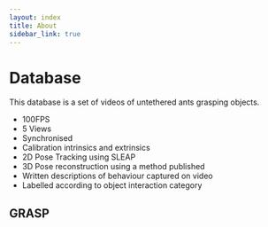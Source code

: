 ```yaml
---
layout: index
title: About
sidebar_link: true
---
```



# Database
This database is a set of videos of untethered ants grasping objects.
- 100FPS
- 5 Views
- Synchronised
- Calibration intrinsics and extrinsics
- 2D Pose Tracking using SLEAP
- 3D Pose reconstruction using a method published
- Written descriptions of behaviour captured on video
- Labelled according to object interaction category





## GRASP